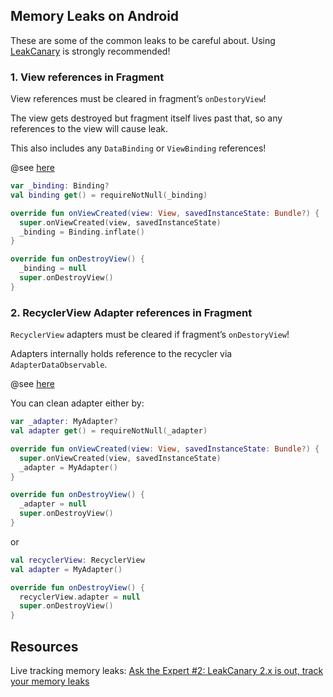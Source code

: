 ## Memory Leaks on Android

These are some of the common leaks to be careful about.
Using [LeakCanary](https://square.github.io/leakcanary/) is strongly recommended!

### 1. View references in Fragment

View references must be cleared in fragment’s `onDestoryView`!

The view gets destroyed but fragment itself lives past that, so any references to the view will cause leak.

This also includes any `DataBinding` or `ViewBinding` references!

@see [here](https://stackoverflow.com/questions/59503689/could-navigation-arch-component-create-a-false-positive-memory-leak/59504797#59504797)

```kotlin
var _binding: Binding?
val binding get() = requireNotNull(_binding)

override fun onViewCreated(view: View, savedInstanceState: Bundle?) {
  super.onViewCreated(view, savedInstanceState)
  _binding = Binding.inflate()
}

override fun onDestroyView() {
  _binding = null
  super.onDestroyView()
}
```

### 2. RecyclerView Adapter references in Fragment
`RecyclerView` adapters must be cleared if fragment’s `onDestoryView`! 

Adapters internally holds reference to the recycler via `AdapterDataObservable`.

@see [here](https://charlesmuchene.com/a-subtle-memory-leak-fragment-recyclerview-and-its-adapter-ck805s7jd03frzns17uapi3vh?guid=none&deviceId=e49c4ae3-a07d-48d4-a127-5b41ffb41cfb)

You can clean adapter either by:

```kotlin
var _adapter: MyAdapter?
val adapter get() = requireNotNull(_adapter)

override fun onViewCreated(view: View, savedInstanceState: Bundle?) {
  super.onViewCreated(view, savedInstanceState)
  _adapter = MyAdapter()
}

override fun onDestroyView() {
  _adapter = null
  super.onDestroyView()
}
```

or

```kotlin
val recyclerView: RecyclerView
val adapter = MyAdapter()

override fun onDestroyView() {
  recyclerView.adapter = null
  super.onDestroyView()
}
```


## Resources

Live tracking memory leaks: [Ask the Expert #2: LeakCanary 2.x is out, track your memory leaks](https://www.youtube.com/watch?v=Sx0k4ipqwBs&feature=emb_title)
